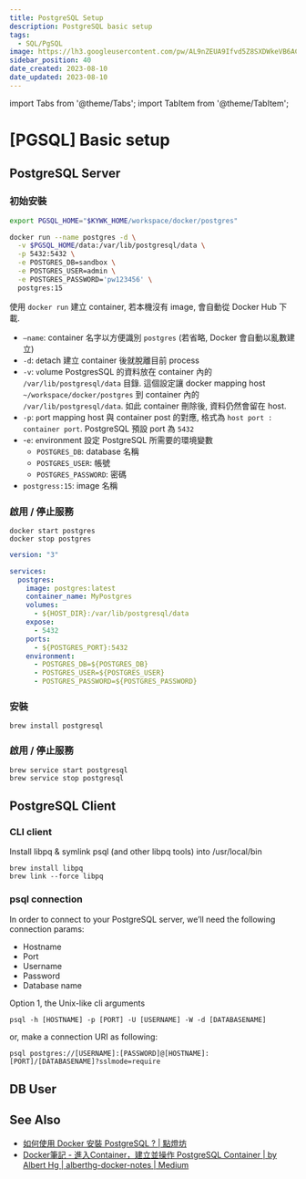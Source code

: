 ```yaml
---
title: PostgreSQL Setup
description: PostgreSQL basic setup
tags:
  - SQL/PgSQL
image: https://lh3.googleusercontent.com/pw/AL9nZEUA9Ifvd5Z8SXDWkeVB6AC4MPGwnXaL6kBXNPoXwOQQ2jOcZ1Jw_0p8TKK8C3ZX0e67_FOY15eDrm7aaXSQJcKtoUzC80SAQEHsaBy6qS2AqNNs5VUFNXBKm439y_1wkvmDl-PnL8ReojnIumNlEvOXBg=w800-no?authuser=0
sidebar_position: 40
date_created: 2023-08-10
date_updated: 2023-08-10
---
```


import Tabs from '@theme/Tabs';
import TabItem from '@theme/TabItem';

# [PGSQL] Basic setup

## PostgreSQL Server

<Tabs groupId="target-os">
  <TabItem value="docker" label="docker run" default>

### 初始安裝

```bash title="init.sh"
export PGSQL_HOME="$KYWK_HOME/workspace/docker/postgres"

docker run --name postgres -d \
  -v $PGSQL_HOME/data:/var/lib/postgresql/data \
  -p 5432:5432 \
  -e POSTGRES_DB=sandbox \
  -e POSTGRES_USER=admin \
  -e POSTGRES_PASSWORD='pw123456' \
  postgres:15
```

使用 `docker run` 建立 container, 若本機沒有 image, 會自動從 Docker Hub 下載.

- `—name`: container 名字以方便識別 `postgres` (若省略, Docker 會自動以亂數建立)
- `-d`: `d`etach 建立 container 後就脫離目前 process
- `-v`: `v`olume PostgresSQL 的資料放在 container 內的 `/var/lib/postgresql/data` 目錄.
  這個設定讓 docker mapping host `~/workspace/docker/postgres` 到 container 內的 `/var/lib/postgresql/data`.
  如此 container 刪除後, 資料仍然會留在 host.
- `-p`: `p`ort mapping host 與 container post 的對應, 格式為 `host port : container port`.
  PostgreSQL 預設 port 為 `5432`
- -`e`: `e`nvironment 設定 PostgreSQL 所需要的環境變數
  - `POSTGRES_DB`: database 名稱
  - `POSTGRES_USER`: 帳號
  - `POSTGRES_PASSWORD`: 密碼
- `postgress:15`: image 名稱

### 啟用 / 停止服務

```shell
docker start postgres
docker stop postgres
```

  </TabItem>
  <TabItem value="docker-compose" label="Docker-Compose">

```yaml title="Docker-compose.yml"
version: "3"

services:
  postgres:
    image: postgres:latest
    container_name: MyPostgres
    volumes:
      - ${HOST_DIR}:/var/lib/postgresql/data
    expose:
      - 5432
    ports:
      - ${POSTGRES_PORT}:5432
    environment:
      - POSTGRES_DB=${POSTGRES_DB}
      - POSTGRES_USER=${POSTGRES_USER}
      - POSTGRES_PASSWORD=${POSTGRES_PASSWORD}
```

  </TabItem>
  <TabItem value="macos" label="MacOS">

### 安裝

```
brew install postgresql
```

### 啟用 / 停止服務

```
brew service start postgresql
brew service stop postgresql
```

  </TabItem>
</Tabs>

## PostgreSQL Client

### CLI client

<Tabs groupId="target-os">
  <TabItem value="docker" label="docker exec" default>

  </TabItem>
  <TabItem value="homebrew" label="Homebrew">

Install libpq & symlink psql (and other libpq tools) into /usr/local/bin

```shell
brew install libpq
brew link --force libpq
```

  </TabItem>
</Tabs>

### psql connection

In order to connect to your PostgreSQL server, we’ll need the following connection params:

- Hostname
- Port
- Username
- Password
- Database name

Option 1, the Unix-like cli arguments

```shell
psql -h [HOSTNAME] -p [PORT] -U [USERNAME] -W -d [DATABASENAME]
```

or, make a connection URI as following:

```shell
psql postgres://[USERNAME]:[PASSWORD]@[HOSTNAME]:[PORT]/[DATABASENAME]?sslmode=require
```

## DB User

## See Also

- [如何使用 Docker 安裝 PostgreSQL ? | 點燈坊](https://old-oomusou.goodjack.tw/docker/postgres/)
- [Docker筆記 - 進入Container，建立並操作 PostgreSQL Container | by Albert Hg | alberthg-docker-notes | Medium](https://medium.com/alberthg-docker-notes/d221ba39aaec)
